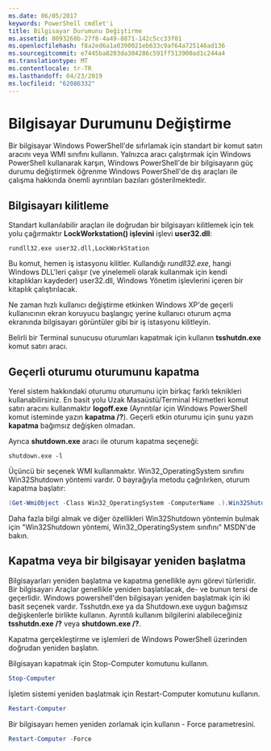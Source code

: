 ```yaml
---
ms.date: 06/05/2017
keywords: PowerShell cmdlet'i
title: Bilgisayar Durumunu Değiştirme
ms.assetid: 8093268b-27f8-4a49-8871-142c5cc33f01
ms.openlocfilehash: f8a2ed6a1a0390021eb633c9af64a725146ad136
ms.sourcegitcommit: e7445ba8203da304286c591ff513900ad1c244a4
ms.translationtype: MT
ms.contentlocale: tr-TR
ms.lasthandoff: 04/23/2019
ms.locfileid: "62086332"
---
```

# <a name="changing-computer-state"></a>Bilgisayar Durumunu Değiştirme

Bir bilgisayar Windows PowerShell'de sıfırlamak için standart bir komut satırı aracını veya WMI sınıfını kullanın. Yalnızca aracı çalıştırmak için Windows PowerShell kullanarak karşın, Windows PowerShell'de bir bilgisayarın güç durumu değiştirmek öğrenme Windows PowerShell'de dış araçları ile çalışma hakkında önemli ayrıntıları bazıları gösterilmektedir.

## <a name="locking-a-computer"></a>Bilgisayarı kilitleme

Standart kullanılabilir araçları ile doğrudan bir bilgisayarı kilitlemek için tek yolu çağırmaktır **LockWorkstation() işlevini** işlevi **user32.dll**:

```
rundll32.exe user32.dll,LockWorkStation
```

Bu komut, hemen iş istasyonu kilitler. Kullandığı *rundll32.exe*, hangi Windows DLL'leri çalışır (ve yinelemeli olarak kullanmak için kendi kitaplıkları kaydeder) user32.dll, Windows Yönetim işlevlerini içeren bir kitaplık çalıştırılacak.

Ne zaman hızlı kullanıcı değiştirme etkinken Windows XP'de geçerli kullanıcının ekran koruyucu başlangıç yerine kullanıcı oturum açma ekranında bilgisayarı görüntüler gibi bir iş istasyonu kilitleyin.

Belirli bir Terminal sunucusu oturumları kapatmak için kullanın **tsshutdn.exe** komut satırı aracı.

## <a name="logging-off-the-current-session"></a>Geçerli oturumu oturumunu kapatma

Yerel sistem hakkındaki oturumu oturumunu için birkaç farklı teknikleri kullanabilirsiniz. En basit yolu Uzak Masaüstü/Terminal Hizmetleri komut satırı aracını kullanmaktır **logoff.exe** (Ayrıntılar için Windows PowerShell komut isteminde yazın **kapatma /?**). Geçerli etkin oturumu için şunu yazın **kapatma** bağımsız değişken olmadan.

Ayrıca **shutdown.exe** aracı ile oturum kapatma seçeneği:

```
shutdown.exe -l
```

Üçüncü bir seçenek WMI kullanmaktır. Win32_OperatingSystem sınıfını Win32Shutdown yöntemi vardır. 0 bayrağıyla metodu çağrılırken, oturum kapatma başlatır:

```powershell
(Get-WmiObject -Class Win32_OperatingSystem -ComputerName .).Win32Shutdown(0)
```

Daha fazla bilgi almak ve diğer özellikleri Win32Shutdown yöntemin bulmak için "Win32Shutdown yöntemi, Win32_OperatingSystem sınıfını" MSDN'de bakın.

## <a name="shutting-down-or-restarting-a-computer"></a>Kapatma veya bir bilgisayar yeniden başlatma

Bilgisayarları yeniden başlatma ve kapatma genellikle aynı görevi türleridir. Bir bilgisayarı Araçlar genellikle yeniden başlatılacak, de- ve bunun tersi de geçerlidir. Windows powershell'den bilgisayarı yeniden başlatmak için iki basit seçenek vardır. Tsshutdn.exe ya da Shutdown.exe uygun bağımsız değişkenlerle birlikte kullanın. Ayrıntılı kullanım bilgilerini alabileceğiniz **tsshutdn.exe /?** veya **shutdown.exe /?**.

Kapatma gerçekleştirme ve işlemleri de Windows PowerShell üzerinden doğrudan yeniden başlatın.

Bilgisayarı kapatmak için Stop-Computer komutunu kullanın.

```powershell
Stop-Computer
```

İşletim sistemi yeniden başlatmak için Restart-Computer komutunu kullanın.

```powershell
Restart-Computer
```

Bir bilgisayarı hemen yeniden zorlamak için kullanın - Force parametresini.

```powershell
Restart-Computer -Force
```
